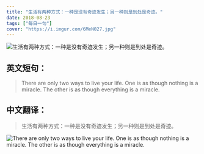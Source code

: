 ```yaml
---
title: "生活有两种方式：一种是没有奇迹发生；另一种则是到处是奇迹。"
date: 2018-08-23
tags: ["每日一句"]
cover: "https://i.imgur.com/6MeN027.jpg"
---
```


![生活有两种方式：一种是没有奇迹发生；另一种则是到处是奇迹。](https://i.imgur.com/AMZ86i8.jpg)

## 英文短句：
> There are only two ways to live your life. One is as though nothing is a miracle. The other is as though everything is a miracle.

<!--more-->

## 中文翻译：
> 生活有两种方式：一种是没有奇迹发生；另一种则是到处是奇迹。

![There are only two ways to live your life. One is as though nothing is a miracle. The other is as though everything is a miracle.](https://i.imgur.com/AmVCaW0.jpg)

